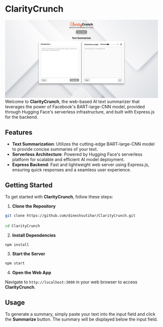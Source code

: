 # <span style="color:">Clarity</span>Crunch

![Website](./public/images/DocsImage.png)
Welcome to **ClarityCrunch**, the web-based AI text summarizer that leverages the power of Facebook's BART-large-CNN model, provided through Hugging Face's serverless infrastructure, and built with Express.js for the backend.

## Features

- **Text Summarization**: Utilizes the cutting-edge BART-large-CNN model to provide concise summaries of your text.
- **Serverless Architecture**: Powered by Hugging Face's serverless platform for scalable and efficient AI model deployment.
- **Express Backend**: Fast and lightweight web server using Express.js, ensuring quick responses and a seamless user experience.

## Getting Started

To get started with **ClarityCrunch**, follow these steps:

1. **Clone the Repository**

```bash
git clone https://github.com/dineshsutihar/ClarityCrunch.git

cd ClarityCrunch
```

2. **Install Dependencies**

```bash
npm install
```

3. **Start the Server**

```bash
npm start
```

4. **Open the Web App**

Navigate to `http://localhost:3000` in your web browser to access **ClarityCrunch**.

## Usage

To generate a summary, simply paste your text into the input field and click the **Summarize** button. The summary will be displayed below the input field.
